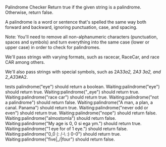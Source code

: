 Palindrome Checker
Return true if the given string is a palindrome. Otherwise, return false.

A palindrome is a word or sentence that's spelled the same way both forward and backward, ignoring punctuation, case, and spacing.

Note: You'll need to remove all non-alphanumeric characters (punctuation, spaces and symbols) and turn everything into the same case (lower or upper case) in order to check for palindromes.

We'll pass strings with varying formats, such as racecar, RaceCar, and race CAR among others.

We'll also pass strings with special symbols, such as 2A3*3a2, 2A3 3a2, and 2_A3*3#A2.

tests
palindrome("eye") should return a boolean.
Waiting:palindrome("eye") should return true.
Waiting:palindrome("_eye") should return true.
Waiting:palindrome("race car") should return true.
Waiting:palindrome("not a palindrome") should return false.
Waiting:palindrome("A man, a plan, a canal. Panama") should return true.
Waiting:palindrome("never odd or even") should return true.
Waiting:palindrome("nope") should return false.
Waiting:palindrome("almostomla") should return false.
Waiting:palindrome("My age is 0, 0 si ega ym.") should return true.
Waiting:palindrome("1 eye for of 1 eye.") should return false.
Waiting:palindrome("0_0 (: /-\ :) 0-0") should return true.
Waiting:palindrome("five|\_/|four") should return false.